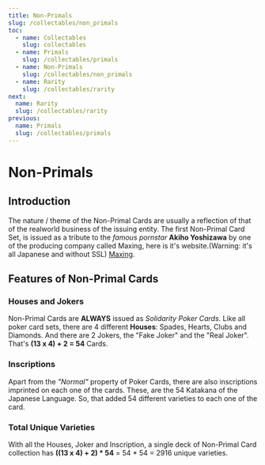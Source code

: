 ```yaml
---
title: Non-Primals 
slug: /collectables/non_primals 
toc:
  - name: Collectables 
    slug: collectables 
  - name: Primals
    slug: /collectables/primals 
  - name: Non-Primals 
    slug: /collectables/non_primals
  - name: Rarity 
    slug: /collectables/rarity
next: 
  name: Rarity 
  slug: /collectables/rarity
previous: 
  name: Primals
  slug: /collectables/primals 
---
```


# Non-Primals


## Introduction
The nature / theme of the Non-Primal Cards are usually a reflection of that of the realworld business of the issuing entity.
The first Non-Primal Card Set, is issued as a tribute to the _famous pornstar_ __Akiho Yoshizawa__ by one of the producing company called Maxing, here is it's website.(Warning: it's all Japanese and without SSL) [Maxing](http://www.maxing.jp/top/).

## Features of Non-Primal Cards

### Houses and Jokers
Non-Primal Cards are __ALWAYS__ issued as _Solidarity Poker Cards_. Like all poker card sets, there are 4 different __Houses__: Spades, Hearts, Clubs and Diamonds. And there are 2 Jokers, the "Fake Joker" and the "Real Joker". That's __(13 x 4) + 2 = 54__ Cards.

### Inscriptions
Apart from the _"Normal"_ property of Poker Cards, there are also inscriptions imprinted on each one of the cards. These, are the 54 Katakana of the Japanese Language. So, that added 54 different varieties to each one of the card.

### Total Unique Varieties 
With all the Houses, Joker and Inscription, a single deck of Non-Primal Card collection has __((13 x 4) + 2) * 54__ = 54 * 54 = 2916 unique varieties.

